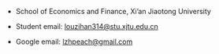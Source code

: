 * School of Economics and Finance, Xi’an Jiaotong University

* Student email: [louzihan314@stu.xjtu.edu.cn](mailto:louzihan314@stu.xjtu.edu.cn)
  

* Google email: [lzhpeach@gmail.com](mailto:lzhpeach@gmail.com)


